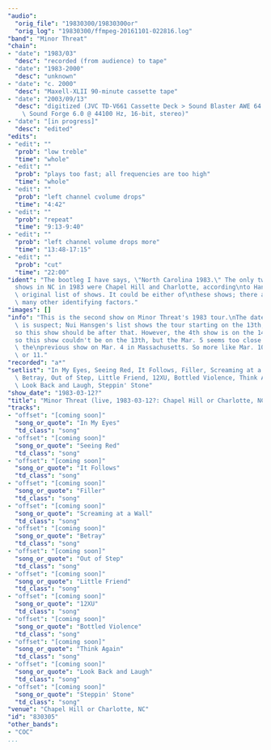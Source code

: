 ```yaml
---
"audio":
  "orig_file": "19830300/19830300or"
  "orig_log": "19830300/ffmpeg-20161101-022816.log"
"band": "Minor Threat"
"chain":
- "date": "1983/03"
  "desc": "recorded (from audience) to tape"
- "date": "1983-2000"
  "desc": "unknown"
- "date": "c. 2000"
  "desc": "Maxell-XLII 90-minute cassette tape"
- "date": "2003/09/13"
  "desc": "digitized (JVC TD-V661 Cassette Deck > Sound Blaster AWE 64 >\
    \ Sound Forge 6.0 @ 44100 Hz, 16-bit, stereo)"
- "date": "[in progress]"
  "desc": "edited"
"edits":
- "edit": ""
  "prob": "low treble"
  "time": "whole"
- "edit": ""
  "prob": "plays too fast; all frequencies are too high"
  "time": "whole"
- "edit": ""
  "prob": "left channel cvolume drops"
  "time": "4:42"
- "edit": ""
  "prob": "repeat"
  "time": "9:13-9:40"
- "edit": ""
  "prob": "left channel volume drops more"
  "time": "13:48-17:15"
- "edit": ""
  "prob": "cut"
  "time": "22:00"
"ident": "The bootleg I have says, \"North Carolina 1983.\" The only two\n\
  shows in NC in 1983 were Chapel Hill and Charlotte, according\nto Hansgen's\
  \ original list of shows. It could be either of\nthese shows; there aren't\
  \ many other identifying factors."
"images": []
"info": "This is the second show on Minor Threat's 1983 tour.\nThe date\
  \ is suspect; Nui Hansgen's list shows the tour starting on the 13th,\n\
  so this show should be after that. However, the 4th show is on the 14th,\n\
  so this show couldn't be on the 13th, but the Mar. 5 seems too close to\
  \ the\nprevious show on Mar. 4 in Massachusetts. So more like Mar. 10\
  \ or 11."
"recorded": "a*"
"setlist": "In My Eyes, Seeing Red, It Follows, Filler, Screaming at a Wall,\
  \ Betray, Out of Step, Little Friend, 12XU, Bottled Violence, Think Again,\
  \ Look Back and Laugh, Steppin' Stone"
"show_date": "1983-03-12?"
"title": "Minor Threat (live, 1983-03-12?: Chapel Hill or Charlotte, NC)"
"tracks":
- "offset": "[coming soon]"
  "song_or_quote": "In My Eyes"
  "td_class": "song"
- "offset": "[coming soon]"
  "song_or_quote": "Seeing Red"
  "td_class": "song"
- "offset": "[coming soon]"
  "song_or_quote": "It Follows"
  "td_class": "song"
- "offset": "[coming soon]"
  "song_or_quote": "Filler"
  "td_class": "song"
- "offset": "[coming soon]"
  "song_or_quote": "Screaming at a Wall"
  "td_class": "song"
- "offset": "[coming soon]"
  "song_or_quote": "Betray"
  "td_class": "song"
- "offset": "[coming soon]"
  "song_or_quote": "Out of Step"
  "td_class": "song"
- "offset": "[coming soon]"
  "song_or_quote": "Little Friend"
  "td_class": "song"
- "offset": "[coming soon]"
  "song_or_quote": "12XU"
  "td_class": "song"
- "offset": "[coming soon]"
  "song_or_quote": "Bottled Violence"
  "td_class": "song"
- "offset": "[coming soon]"
  "song_or_quote": "Think Again"
  "td_class": "song"
- "offset": "[coming soon]"
  "song_or_quote": "Look Back and Laugh"
  "td_class": "song"
- "offset": "[coming soon]"
  "song_or_quote": "Steppin' Stone"
  "td_class": "song"
"venue": "Chapel Hill or Charlotte, NC"
"id": "830305"
"other_bands":
- "COC"
...
```

